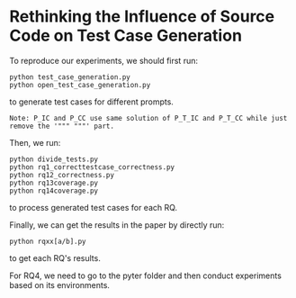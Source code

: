 # Rethinking the Influence of Source Code on Test Case Generation

To reproduce our experiments, we should first run:

```
python test_case_generation.py
python open_test_case_generation.py
```

to generate test cases for different prompts.

`Note: P_IC and P_CC use same solution of P_T_IC and P_T_CC while just remove the '""" """' part.`


Then, we run:

```
python divide_tests.py
python rq1_correcttestcase_correctness.py
python rq12_correctness.py
python rq13coverage.py
python rq14coverage.py
```

to process generated test cases for each RQ.

Finally, we can get the results in the paper by directly run:

```
python rqxx[a/b].py
```
to get each RQ's results.

For RQ4, we need to go to the pyter folder and then conduct experiments based on its environments.
